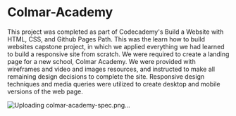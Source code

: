 # Colmar-Academy

This project was completed as part of Codecademy's Build a Website with HTML, CSS, and Github Pages Path. This was the learn how to build websites capstone project, in which we applied everything we had learned to build a responsive site from scratch. We were required to create a landing page for a new school, Colmar Academy. We were provided with wireframes and video and images resources, and instructed to make all remaining design decisions to complete the site. Responsive design techniques and media queries were utilized to create desktop and mobile versions of the web page.

![Uploading colmar-academy-spec.png…]()
